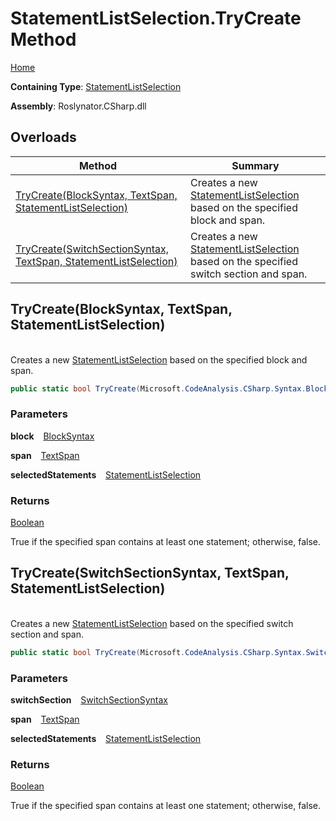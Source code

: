 # StatementListSelection\.TryCreate Method

[Home](../../../../README.md)

**Containing Type**: [StatementListSelection](../README.md)

**Assembly**: Roslynator\.CSharp\.dll

## Overloads

| Method | Summary |
| ------ | ------- |
| [TryCreate(BlockSyntax, TextSpan, StatementListSelection)](#Roslynator_CSharp_StatementListSelection_TryCreate_Microsoft_CodeAnalysis_CSharp_Syntax_BlockSyntax_Microsoft_CodeAnalysis_Text_TextSpan_Roslynator_CSharp_StatementListSelection__) | Creates a new [StatementListSelection](../README.md) based on the specified block and span\. |
| [TryCreate(SwitchSectionSyntax, TextSpan, StatementListSelection)](#Roslynator_CSharp_StatementListSelection_TryCreate_Microsoft_CodeAnalysis_CSharp_Syntax_SwitchSectionSyntax_Microsoft_CodeAnalysis_Text_TextSpan_Roslynator_CSharp_StatementListSelection__) | Creates a new [StatementListSelection](../README.md) based on the specified switch section and span\. |

## TryCreate\(BlockSyntax, TextSpan, StatementListSelection\) <a name="Roslynator_CSharp_StatementListSelection_TryCreate_Microsoft_CodeAnalysis_CSharp_Syntax_BlockSyntax_Microsoft_CodeAnalysis_Text_TextSpan_Roslynator_CSharp_StatementListSelection__"></a>

\
Creates a new [StatementListSelection](../README.md) based on the specified block and span\.

```csharp
public static bool TryCreate(Microsoft.CodeAnalysis.CSharp.Syntax.BlockSyntax block, Microsoft.CodeAnalysis.Text.TextSpan span, out Roslynator.CSharp.StatementListSelection selectedStatements)
```

### Parameters

**block** &ensp; [BlockSyntax](https://docs.microsoft.com/en-us/dotnet/api/microsoft.codeanalysis.csharp.syntax.blocksyntax)

**span** &ensp; [TextSpan](https://docs.microsoft.com/en-us/dotnet/api/microsoft.codeanalysis.text.textspan)

**selectedStatements** &ensp; [StatementListSelection](../README.md)

### Returns

[Boolean](https://docs.microsoft.com/en-us/dotnet/api/system.boolean)

True if the specified span contains at least one statement; otherwise, false\.

## TryCreate\(SwitchSectionSyntax, TextSpan, StatementListSelection\) <a name="Roslynator_CSharp_StatementListSelection_TryCreate_Microsoft_CodeAnalysis_CSharp_Syntax_SwitchSectionSyntax_Microsoft_CodeAnalysis_Text_TextSpan_Roslynator_CSharp_StatementListSelection__"></a>

\
Creates a new [StatementListSelection](../README.md) based on the specified switch section and span\.

```csharp
public static bool TryCreate(Microsoft.CodeAnalysis.CSharp.Syntax.SwitchSectionSyntax switchSection, Microsoft.CodeAnalysis.Text.TextSpan span, out Roslynator.CSharp.StatementListSelection selectedStatements)
```

### Parameters

**switchSection** &ensp; [SwitchSectionSyntax](https://docs.microsoft.com/en-us/dotnet/api/microsoft.codeanalysis.csharp.syntax.switchsectionsyntax)

**span** &ensp; [TextSpan](https://docs.microsoft.com/en-us/dotnet/api/microsoft.codeanalysis.text.textspan)

**selectedStatements** &ensp; [StatementListSelection](../README.md)

### Returns

[Boolean](https://docs.microsoft.com/en-us/dotnet/api/system.boolean)

True if the specified span contains at least one statement; otherwise, false\.